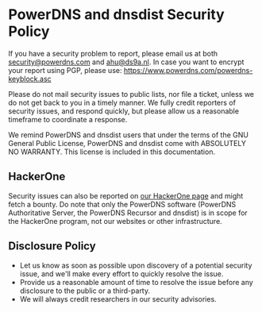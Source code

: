 PowerDNS and dnsdist Security Policy
====================================

If you have a security problem to report, please email us at both security@powerdns.com and ahu@ds9a.nl.
In case you want to encrypt your report using PGP, please use: https://www.powerdns.com/powerdns-keyblock.asc

Please do not mail security issues to public lists, nor file a ticket, unless we do not get back to you in a timely manner.
We fully credit reporters of security issues, and respond quickly, but please allow us a reasonable timeframe to coordinate a response.

We remind PowerDNS and dnsdist users that under the terms of the GNU General Public License, PowerDNS and dnsdist come with ABSOLUTELY NO WARRANTY.
This license is included in this documentation.

HackerOne
---------
Security issues can also be reported on [our HackerOne page](https://hackerone.com/powerdns) and might fetch a bounty.
Do note that only the PowerDNS software (PowerDNS Authoritative Server, the PowerDNS Recursor and dnsdist) is in scope for the HackerOne program, not our websites or other infrastructure.

Disclosure Policy
-----------------
- Let us know as soon as possible upon discovery of a potential security issue, and we'll make every effort to quickly resolve the issue.
- Provide us a reasonable amount of time to resolve the issue before any disclosure to the public or a third-party.
- We will always credit researchers in our security advisories.
